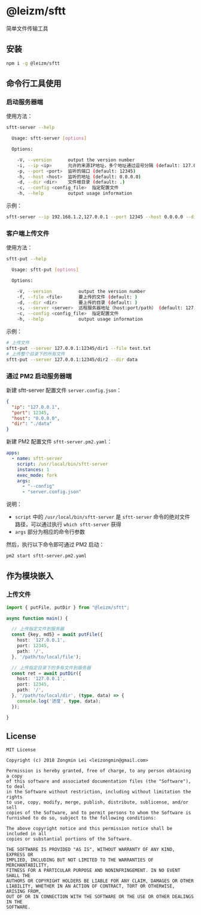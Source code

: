 # @leizm/sftt

简单文件传输工具

## 安装

```bash
npm i -g @leizm/sftt
```

## 命令行工具使用

### 启动服务器端

使用方法：

```bash
sftt-server --help

  Usage: sftt-server [options]

  Options:

    -V, --version      output the version number
    -i, --ip <ip>      允许的来源IP地址，多个地址通过逗号分隔 (default: 127.0.0.1)
    -p, --port <port>  监听的端口 (default: 12345)
    -h, --host <host>  监听的地址 (default: 0.0.0.0)
    -d, --dir <dir>    文件根目录 (default: .)
    -c, --config <config_file>  指定配置文件
    -h, --help         output usage information
```

示例：

```bash
sftt-server --ip 192.168.1.2,127.0.0.1 --port 12345 --host 0.0.0.0 --dir /data
```

### 客户端上传文件

使用方法：

```bash
sftt-put --help

  Usage: sftt-put [options]

  Options:

    -V, --version          output the version number
    -f, --file <file>      要上传的文件 (default: )
    -d, --dir <dir>        要上传的目录 (default: )
    -s, --server <server>  远程服务器地址（host:port/path） (default: 127.0.0.1:12345/data)
    -c, --config <config_file>  指定配置文件
    -h, --help             output usage information
```

示例：

```bash
# 上传文件
sftt-put --server 127.0.0.1:12345/dir1 --file test.txt
# 上传整个目录下的所有文件
sftt-put --server 127.0.0.1:12345/dir2 --dir data
```

### 通过 PM2 启动服务器端

新建 sftt-server 配置文件 `server.config.json`：

```json
{
  "ip": "127.0.0.1",
  "port": 12345,
  "host": "0.0.0.0",
  "dir": "./data"
}
```

新建 PM2 配置文件 `sftt-server.pm2.yaml`：

```yaml
apps:
  - name: sftt-server
    script: /usr/local/bin/sftt-server
    instances: 1
    exec_mode: fork
    args:
      - "--config"
      - "server.config.json"
```

说明：

* `script` 中的 `/usr/local/bin/sftt-server` 是 `sftt-server` 命令的绝对文件路径，可以通过执行 `which sftt-server` 获得
* `args` 部分为相应的命令行参数

然后，执行以下命令即可通过 PM2 启动：

```bash
pm2 start sftt-server.pm2.yaml
```

## 作为模块嵌入

### 上传文件

```typescript
import { putFile, putDir } from "@leizm/sftt";

async function main() {

  // 上传指定文件到服务器
  const {key, md5} = await putFile({
    host: '127.0.0.1',
    port: 12345,
    path: '/',
  }, '/path/to/local/file');

  // 上传指定目录下的多有文件到服务器
  const ret = await putDir({
    host: '127.0.0.1',
    port: 12345,
    path: '/',
  }, '/path/to/local/dir', (type, data) => {
    console.log('进度', type, data);
  });

}
```

## License

```text
MIT License

Copyright (c) 2018 Zongmin Lei <leizongmin@gmail.com>

Permission is hereby granted, free of charge, to any person obtaining a copy
of this software and associated documentation files (the "Software"), to deal
in the Software without restriction, including without limitation the rights
to use, copy, modify, merge, publish, distribute, sublicense, and/or sell
copies of the Software, and to permit persons to whom the Software is
furnished to do so, subject to the following conditions:

The above copyright notice and this permission notice shall be included in all
copies or substantial portions of the Software.

THE SOFTWARE IS PROVIDED "AS IS", WITHOUT WARRANTY OF ANY KIND, EXPRESS OR
IMPLIED, INCLUDING BUT NOT LIMITED TO THE WARRANTIES OF MERCHANTABILITY,
FITNESS FOR A PARTICULAR PURPOSE AND NONINFRINGEMENT. IN NO EVENT SHALL THE
AUTHORS OR COPYRIGHT HOLDERS BE LIABLE FOR ANY CLAIM, DAMAGES OR OTHER
LIABILITY, WHETHER IN AN ACTION OF CONTRACT, TORT OR OTHERWISE, ARISING FROM,
OUT OF OR IN CONNECTION WITH THE SOFTWARE OR THE USE OR OTHER DEALINGS IN THE
SOFTWARE.
```
